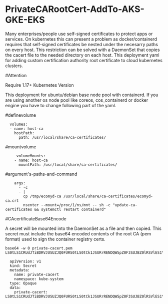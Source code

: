# PrivateCARootCert-AddTo-AKS-GKE-EKS
Many enterprises/people use self-signed certificates to protect apps or services. On kubernetes this can present a problem as docker/containerd requires that self-signed certificates be nested under the necesarry paths on every host. This restriction can be solved with a DaemonSet that copies the cacert file to the needed directory on each host. This deployment yaml for adding custom certification authority root certificate to cloud kubernetes clusters.

#Attention

Require 1.17+ Kubernetes Version

This deployment for ubuntu/debian base node pool with containerd. If you are using another os node pool like coreos, cos_containerd or docker engine you have to change following part of the yaml. 

#definevolume

      volumes:
      - name: host-ca
        hostPath:
          path: /usr/local/share/ca-certificates/

#mountvolume

         volumeMounts:
        - name: host-ca
          mountPath: /usr/local/share/ca-certificates/
          
#argument's-paths-and-command

        args:
          - -c
          - |
            cp /tmp/ecomyd-ca /usr/local/share/ca-certificates/ecomyd-ca.crt
            nsenter --mount=/proc/1/ns/mnt -- sh -c "update-ca-certificates && systemctl restart containerd"
            
#CAcertificateBase64Encode

A secret will be mounted into the DaemonSet as a file and then copied. This secret must include the base64 encoded contents of the root CA (pem format) used to sign the container registry certs.

    base64 -w 0 private-cacert.pem
    LS0tLS1CRUdJTiBDRVJUSUZJQ0FURS0tLS0tCk1JSURrRENDQW5pZ0F3SUJBZ0lRSVlES1YvUU8zcDlPYVVUSWpXaFFlVEFOQmdrcWhraUc5dzBCQ.......

      apiVersion: v1
      kind: Secret
      metadata:
        name: private-cacert
        namespace: kube-system
      type: Opaque
      data:
        private-cacert: LS0tLS1CRUdJTiBDRVJUSUZJQ0FURS0tLS0tCk1JSURrRENDQW5pZ0F3SUJBZ0lRSVlES1YvUU8zcDlPYVVUSWpXaFFlVEFOQmdrcWhraUc5dzBCQ.......
